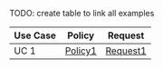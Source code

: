 TODO: create table to link all examples

| Use Case | Policy                           | Request                            |
| -------- | -------------------------------- | ---------------------------------- |
| UC 1     | [Policy1](./uc-01/policy-01.ttl) | [Request1](./uc-01/request-01.ttl) |
